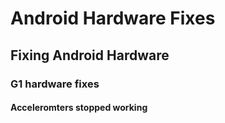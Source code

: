 # Android Hardware Fixes
## Fixing Android Hardware
### G1 hardware fixes
#### Acceleromters stopped working
